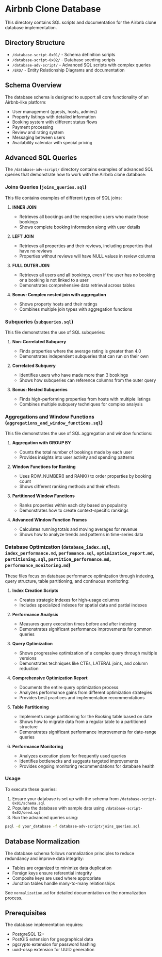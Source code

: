 # Airbnb Clone Database

This directory contains SQL scripts and documentation for the Airbnb clone database implementation.

## Directory Structure

- `/database-script-0x01/` - Schema definition scripts
- `/database-script-0x02/` - Database seeding scripts
- `/database-adv-script/` - Advanced SQL scripts with complex queries
- `/ERD/` - Entity Relationship Diagrams and documentation

## Schema Overview

The database schema is designed to support all core functionality of an Airbnb-like platform:

- User management (guests, hosts, admins)
- Property listings with detailed information
- Booking system with different status flows
- Payment processing
- Review and rating system
- Messaging between users
- Availability calendar with special pricing

## Advanced SQL Queries

The `/database-adv-script/` directory contains examples of advanced SQL queries that demonstrate how to work with the Airbnb clone database:

### Joins Queries (`joins_queries.sql`)

This file contains examples of different types of SQL joins:

1. **INNER JOIN**

   - Retrieves all bookings and the respective users who made those bookings
   - Shows complete booking information along with user details

2. **LEFT JOIN**

   - Retrieves all properties and their reviews, including properties that have no reviews
   - Properties without reviews will have NULL values in review columns

3. **FULL OUTER JOIN**

   - Retrieves all users and all bookings, even if the user has no booking or a booking is not linked to a user
   - Demonstrates comprehensive data retrieval across tables

4. **Bonus: Complex nested join with aggregation**
   - Shows property hosts and their ratings
   - Combines multiple join types with aggregation functions

### Subqueries (`subqueries.sql`)

This file demonstrates the use of SQL subqueries:

1. **Non-Correlated Subquery**

   - Finds properties where the average rating is greater than 4.0
   - Demonstrates independent subqueries that can run on their own

2. **Correlated Subquery**

   - Identifies users who have made more than 3 bookings
   - Shows how subqueries can reference columns from the outer query

3. **Bonus: Nested Subqueries**
   - Finds high-performing properties from hosts with multiple listings
   - Combines multiple subquery techniques for complex analysis

### Aggregations and Window Functions (`aggregations_and_window_functions.sql`)

This file demonstrates the use of SQL aggregation and window functions:

1. **Aggregation with GROUP BY**

   - Counts the total number of bookings made by each user
   - Provides insights into user activity and spending patterns

2. **Window Functions for Ranking**

   - Uses ROW_NUMBER() and RANK() to order properties by booking count
   - Shows different ranking methods and their effects

3. **Partitioned Window Functions**

   - Ranks properties within each city based on popularity
   - Demonstrates how to create context-specific rankings

4. **Advanced Window Function Frames**
   - Calculates running totals and moving averages for revenue
   - Shows how to analyze trends and patterns in time-series data

### Database Optimization (`database_index.sql`, `index_performance.md`, `perfomance.sql`, `optimization_report.md`, `partitioning.sql`, `partition_performance.md`, `performance_monitoring.md`)

These files focus on database performance optimization through indexing, query structure, table partitioning, and continuous monitoring:

1. **Index Creation Scripts**

   - Creates strategic indexes for high-usage columns
   - Includes specialized indexes for spatial data and partial indexes

2. **Performance Analysis**

   - Measures query execution times before and after indexing
   - Demonstrates significant performance improvements for common queries

3. **Query Optimization**

   - Shows progressive optimization of a complex query through multiple versions
   - Demonstrates techniques like CTEs, LATERAL joins, and column reduction

4. **Comprehensive Optimization Report**

   - Documents the entire query optimization process
   - Analyzes performance gains from different optimization strategies
   - Provides best practices and implementation recommendations

5. **Table Partitioning**

   - Implements range partitioning for the Booking table based on date
   - Shows how to migrate data from a regular table to a partitioned structure
   - Demonstrates significant performance improvements for date-range queries

6. **Performance Monitoring**

   - Analyzes execution plans for frequently used queries
   - Identifies bottlenecks and suggests targeted improvements
   - Provides ongoing monitoring recommendations for database health

### Usage

To execute these queries:

1. Ensure your database is set up with the schema from `/database-script-0x01/schema.sql`
2. Populate the database with sample data using `/database-script-0x02/seed.sql`
3. Run the advanced queries using:

```bash
psql -d your_database -f database-adv-script/joins_queries.sql
```

## Database Normalization

The database schema follows normalization principles to reduce redundancy and improve data integrity:

- Tables are organized to minimize data duplication
- Foreign keys ensure referential integrity
- Composite keys are used where appropriate
- Junction tables handle many-to-many relationships

See `normalization.md` for detailed documentation on the normalization process.

## Prerequisites

The database implementation requires:

- PostgreSQL 12+
- PostGIS extension for geographical data
- pgcrypto extension for password hashing
- uuid-ossp extension for UUID generation
